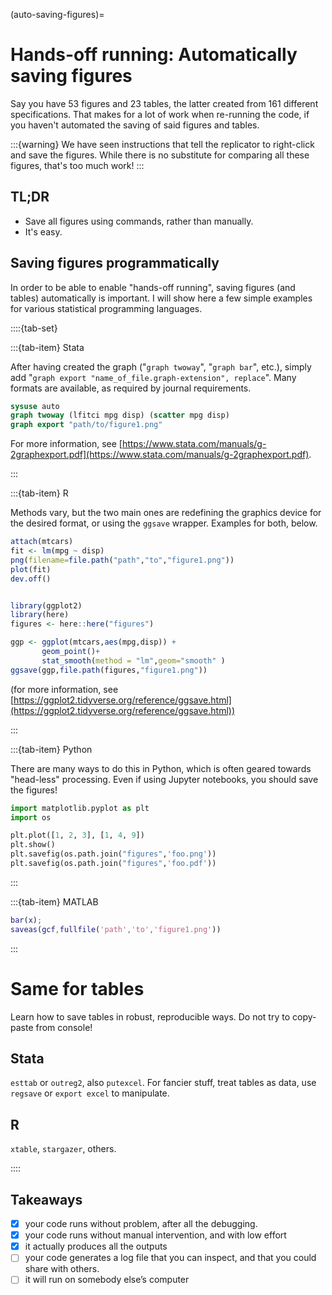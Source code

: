 (auto-saving-figures)=
# Hands-off running: Automatically saving figures

Say you have 53 figures and 23 tables, the latter created from 161 different specifications. That makes for a lot of work when re-running the code, if you haven't automated the saving of said figures and tables. 


:::{warning}
We have seen instructions that tell the replicator to right-click and save the figures. While there is no substitute for comparing all these figures, that's too much work!
:::

## TL;DR

- Save all figures using commands, rather than manually.
- It's easy.

## Saving figures programmatically

In order to be able to enable "hands-off running", saving figures (and tables) automatically is important. I will show here a few simple examples for various statistical programming languages. 


::::{tab-set}


:::{tab-item} Stata

After having created the graph ("`graph twoway`", "`graph bar`", etc.), simply add "`graph export "name_of_file.graph-extension", replace`". Many formats are available, as required by journal requirements. 


```stata
sysuse auto
graph twoway (lfitci mpg disp) (scatter mpg disp)
graph export "path/to/figure1.png"
```

For more information, see [https://www.stata.com/manuals/g-2graphexport.pdf](https://www.stata.com/manuals/g-2graphexport.pdf).


:::

:::{tab-item} R

Methods vary, but the two main ones are redefining the graphics device for the desired format, or using the `ggsave` wrapper. Examples for both, below.

```r
attach(mtcars)
fit <- lm(mpg ~ disp)
png(filename=file.path("path","to","figure1.png"))
plot(fit)
dev.off()

```

```r

library(ggplot2)
library(here)
figures <- here::here("figures")

ggp <- ggplot(mtcars,aes(mpg,disp)) + 
       geom_point()+ 
       stat_smooth(method = "lm",geom="smooth" )
ggsave(ggp,file.path(figures,"figure1.png"))
```

(for more information, see [https://ggplot2.tidyverse.org/reference/ggsave.html](https://ggplot2.tidyverse.org/reference/ggsave.html))


:::

:::{tab-item} Python

There are many ways to do this in Python, which is often geared towards "head-less" processing. Even if using Jupyter notebooks, you should save the figures!

```python
import matplotlib.pyplot as plt
import os

plt.plot([1, 2, 3], [1, 4, 9])
plt.show()
plt.savefig(os.path.join("figures",'foo.png'))
plt.savefig(os.path.join("figures",'foo.pdf'))
```


:::

:::{tab-item} MATLAB

```matlab
bar(x);
saveas(gcf,fullfile('path','to','figure1.png'))

```


:::

# Same for tables 

Learn how to save tables in robust, reproducible ways. Do not try to copy-paste from console!

## Stata

`esttab` or `outreg2`, also `putexcel`. For fancier stuff, treat tables as data, use `regsave` or `export excel` to manipulate.

## R

`xtable`, `stargazer`, others.

::::

## Takeaways

- [x] your code runs without problem, after all the debugging.
- [x] your code runs without manual intervention, and with low effort
- [x] it actually produces all the outputs
- [ ] your code generates a log file that you can inspect, and that you could share with others.
- [ ] it will run on somebody else’s computer
